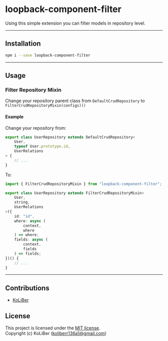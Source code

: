 # loopback-component-filter

Using this simple extension you can filter models in repository level.

---

## Installation

```bash
npm i --save loopback-component-filter
```

---

## Usage

### Filter Repository Mixin

Change your repository parent class from `DefaultCrudRepository` to `FilterCrudRepositoryMixin(configs)()`

#### Example

Change your repository from:

```ts
export class UserRepository extends DefaultCrudRepository<
    User,
    typeof User.prototype.id,
    UserRelations
> {
    // ...
}
```

To:

```ts
import { FilterCrudRepositoryMixin } from "loopback-component-filter";

export class UserRepository extends FilterCrudRepositoryMixin<
    User,
    string,
    UserRelations
>({
    id: "id",
    where: async (
        context,
        where
    ) => where;
    fields: async (
        context,
        fields
    ) => fields;
})() {
    // ...
}
```

---

## Contributions

-   [KoLiBer](https://www.linkedin.com/in/mohammad-hosein-nemati-665b1813b/)

## License

This project is licensed under the [MIT license](LICENSE).  
Copyright (c) KoLiBer (koliberr136a1@gmail.com)
